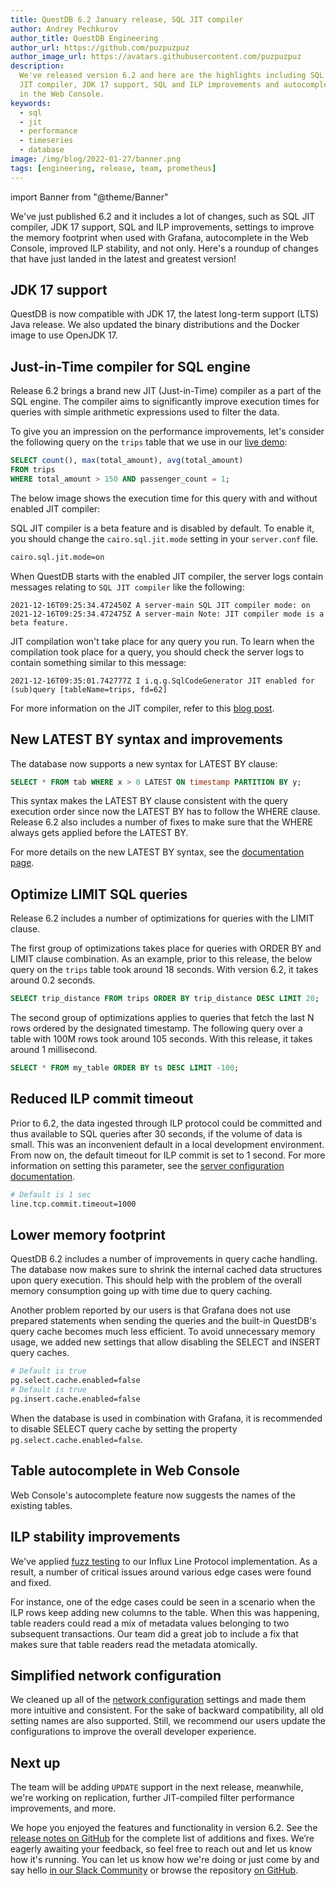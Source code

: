 ```yaml
---
title: QuestDB 6.2 January release, SQL JIT compiler
author: Andrey Pechkurov
author_title: QuestDB Engineering
author_url: https://github.com/puzpuzpuz
author_image_url: https://avatars.githubusercontent.com/puzpuzpuz
description:
  We've released version 6.2 and here are the highlights including SQL
  JIT compiler, JDK 17 support, SQL and ILP improvements and autocomplete
  in the Web Console.
keywords:
  - sql
  - jit
  - performance
  - timeseries
  - database
image: /img/blog/2022-01-27/banner.png
tags: [engineering, release, team, prometheus]
---
```


import Banner from "@theme/Banner"

<Banner
  alt="Latest features in QuestDB version 6.2 including SQL JIT compiler"
  height={360}
  src="/img/blog/2022-01-27/banner.png"
  width={650}
/>

We've just published 6.2 and it includes a lot of changes, such as SQL JIT
compiler, JDK 17 support, SQL and ILP improvements, settings to improve the
memory footprint when used with Grafana, autocomplete in the Web Console,
improved ILP stability, and not only. Here's a roundup of changes that
have just landed in the latest and greatest version!

<!--truncate-->

## JDK 17 support

QuestDB is now compatible with JDK 17, the latest long-term support (LTS)
Java release. We also updated the binary distributions and the Docker
image to use OpenJDK 17.

## Just-in-Time compiler for SQL engine

Release 6.2 brings a brand new JIT (Just-in-Time) compiler as a part of the
SQL engine. The compiler aims to significantly improve execution times for
queries with simple arithmetic expressions used to filter the data.

To give you an impression on the performance improvements, let's consider the
following query on the `trips` table that we use in our
[live demo](https://demo.questdb.io/):

```sql
SELECT count(), max(total_amount), avg(total_amount)
FROM trips
WHERE total_amount > 150 AND passenger_count = 1;
```

The below image shows the execution time for this query with and without
enabled JIT compiler:

<Screenshot
  alt="Query execution time benchmark"
  height={598}
  src="/img/blog/2022-01-12/cold-v-hot-run-two.png"
  width={650}
/>

SQL JIT compiler is a beta feature and is disabled by default. To enable it, you
should change the `cairo.sql.jit.mode` setting in your `server.conf` file.

```bash title="path/to/server.conf"
cairo.sql.jit.mode=on
```

When QuestDB starts with the enabled JIT compiler, the server logs contain
messages relating to `SQL JIT compiler` like the following:

```log
2021-12-16T09:25:34.472450Z A server-main SQL JIT compiler mode: on
2021-12-16T09:25:34.472475Z A server-main Note: JIT compiler mode is a beta feature.
```

JIT compilation won't take place for any query you run. To learn when the
compilation took place for a query, you should check the server logs to contain
something similar to this message:

```log
2021-12-16T09:35:01.742777Z I i.q.g.SqlCodeGenerator JIT enabled for (sub)query [tableName=trips, fd=62]
```

For more information on the JIT compiler, refer to this
[blog post](https://questdb.io/blog/2022/01/12/jit-sql-compiler).

## New LATEST BY syntax and improvements

The database now supports a new syntax for LATEST BY clause:

```sql
SELECT * FROM tab WHERE x > 0 LATEST ON timestamp PARTITION BY y;
```

This syntax makes the LATEST BY clause consistent with the query execution
order since now the LATEST BY has to follow the WHERE clause. Release 6.2
also includes a number of fixes to make sure that the WHERE always gets
applied before the LATEST BY.

For more details on the new LATEST BY syntax, see the
[documentation page](/docs/reference/sql/latest-by/).

## Optimize LIMIT SQL queries

Release 6.2 includes a number of optimizations for queries with the LIMIT
clause.

The first group of optimizations takes place for queries with ORDER BY and
LIMIT clause combination. As an example, prior to this release, the below
query on the `trips` table took around 18 seconds. With version 6.2,
it takes around 0.2 seconds.

```sql
SELECT trip_distance FROM trips ORDER BY trip_distance DESC LIMIT 20;
```

The second group of optimizations applies to queries that fetch the last
N rows ordered by the designated timestamp. The following query over a
table with 100M rows took around 105 seconds. With this release, it
takes around 1 millisecond.

```sql
SELECT * FROM my_table ORDER BY ts DESC LIMIT -100;
```

## Reduced ILP commit timeout

Prior to 6.2, the data ingested through ILP protocol could be committed and
thus available to SQL queries after 30 seconds, if the volume of data is
small. This was an inconvenient default in a local development environment.
From now on, the default timeout for ILP commit is set to 1 second. For more
information on setting this parameter, see the
[server configuration documentation](/docs/reference/configuration/).

```bash title="/path/to/server.conf"
# Default is 1 sec
line.tcp.commit.timeout=1000
```

## Lower memory footprint

QuestDB 6.2 includes a number of improvements in query cache handling.
The database now makes sure to shrink the internal cached data structures
upon query execution. This should help with the problem of the overall
memory consumption going up with time due to query caching.

Another problem reported by our users is that Grafana does not use prepared
statements when sending the queries and the built-in QuestDB's query cache
becomes much less efficient. To avoid unnecessary memory usage, we added
new settings that allow disabling the SELECT and INSERT query caches.

```bash title="/path/to/server.conf"
# Default is true
pg.select.cache.enabled=false
# Default is true
pg.insert.cache.enabled=false
```

When the database is used in combination with Grafana,
it is recommended to disable SELECT query cache by setting the property
`pg.select.cache.enabled=false`.

## Table autocomplete in Web Console

Web Console's autocomplete feature now suggests the names of the existing tables.

<Screenshot
  alt="Query execution time benchmark"
  height={191}
  src="/img/blog/2022-01-27/table-autocomplete.png"
  width={650}
/>

## ILP stability improvements

We've applied [fuzz testing](https://en.wikipedia.org/wiki/Fuzzing) to our
Influx Line Protocol implementation. As a result, a number of critical issues
around various edge cases were found and fixed.

For instance, one of the edge cases could be seen in a scenario when the ILP
rows keep adding new columns to the table. When this was happening, table
readers could read a mix of metadata values belonging to two subsequent
transactions. Our team did a great job to include a fix that makes sure that
table readers read the metadata atomically.

## Simplified network configuration

We cleaned up all of the
[network configuration](/docs/operations/capacity-planning/#network-configuration)
settings and made them more intuitive and consistent. For the sake of backward
compatibility, all old setting names are also supported. Still, we recommend our
users update the configurations to improve the overall developer experience.

## Next up

The team will be adding `UPDATE` support in the next release, meanwhile, we're
working on replication, further JIT-compiled filter performance improvements,
and more.

We hope you enjoyed the features and functionality in version 6.2. See the
[release notes on GitHub](https://github.com/questdb/questdb/releases/tag/6.2.0)
for the complete list of additions and fixes. We’re eagerly awaiting your
feedback, so feel free to reach out and let us know how it's running. You can
let us know how we're doing or just come by and say hello
[in our Slack Community]({@slackUrl@}) or browse the repository
[on GitHub]({@githubUrl@}).
